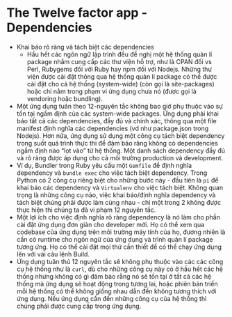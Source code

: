 # The Twelve factor app - Dependencies
- Khai báo rõ ràng và tách biệt các dependencies
  - Hầu hết các ngôn ngữ lập trình đều đề nghị một hệ thống quản lí package nhằm cung cấp các thư viện hỗ trợ, như là CPAN đối vs Perl, Rubygems đối với Ruby hay npm đối với Nodejs. Những thư viện được cài đặt thông qua hệ thống quản lí package có thể được cài đặt cho cả hệ thống (system-wide) (còn gọi là site-packages) hoặc chỉ nằm trong phạm vi ứng dụng chưa nó (được gọi là vendoring hoặc bundling).
- Một ứng dụng tuân theo 12-nguyên tắc không bao giờ phụ thuộc vào sự tồn tại ngầm định của các system-wide packages. Ứng dụng phải khai báo tất cả các dependencies, đầy đủ và chính xác, thông qua một file manifest định nghĩa các dependencies (vd như package.json trong Nodejs). Hơn nữa, ứng dụng sử dụng một công cụ tách biệt dependency trong suốt quá trình thực thi để đảm bảo răng không có dependencies ngầm định nào “lọt vào” từ hệ thống. Một danh sách dependency đầy đủ và rõ ràng được áp dụng cho cả môi trường production và development.
- Ví dụ, Bundler trong Ruby yêu cầu một `Gemfile` để định nghĩa dependency và `bundle exec` cho việc tách biệt dependency. Trong Python có 2 công cụ riêng biệt cho những bước này - đầu tiên là `pi` để khai báo các dependency và `Virtualenv` cho việc tách biệt. Không quan trọng là những công cụ nào, việc khai báo/định nghĩa dependency và tách biệt chúng phải được làm cùng nhau - chỉ một trong 2 không được thực hiện thì chúng ta đã vi phạm 12 nguyên tắc.
- Một lợi ích cho việc định nghĩa rõ ràng dependency là nó làm cho phần cài đặt ứng dụng đơn giản cho developer mới. Họ có thể xem qua codebase của ứng dụng trên môi trường máy tính của họ, đương nhiên là cần có runtime cho ngôn ngữ của ứng dụng và trình quản lí package tương ứng. Họ có thể cài đặt mọi thứ cần thiết để có thể chạy ứng dụng lên với vài câu lệnh Build.
- Ứng dụng tuân thủ 12 nguyên tắc sẽ không phụ thuộc vào các các công cụ hệ thống như là `curl`, dù cho những công cụ này có ở hầu hết các hệ thống nhưng không có gì đảm bảo rằng nó sẽ tồn tại ở tất cả các hệ thống mà ứng dụng sẽ hoạt động trong tương lai, hoặc phiên bản triển mỗi hệ thống có thể không giống nhau dẫn đến không tương thích với ứng dụng. Nếu ứng dụng cần đến những công cụ của hệ thống thì chúng phải được cung cấp trong ứng dụng.
